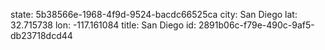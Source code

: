 state: 5b38566e-1968-4f9d-9524-bacdc66525ca
city: San Diego
lat: 32.715738
lon: -117.161084
title: San Diego
id: 2891b06c-f79e-490c-9af5-db23718dcd44
